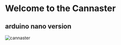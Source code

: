# Welcome to the Cannaster 
## arduino nano version

![cannaster](https://live.staticflickr.com/65535/53856350328_53e664ccdc_b.jpg)
